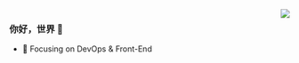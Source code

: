 <img align="right" src="https://github-readme-stats.vercel.app/api?username=leoyim&show_icons=true&icon_color=CE1D2D&text_color=718096&bg_color=ffffff&hide_title=true" />

### 你好，世界 👋

- :orange_book: Focusing on DevOps & Front-End

